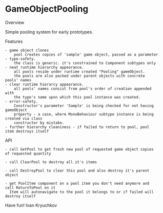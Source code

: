 # GameObjectPooling

Overview
  
  Simple pooling system for early prototypes.
  
Features
    
    - game object clones
        pool creates copies of 'sample' game object, passed as a parameter
    - type-safety. 
        the class is generic. it's constrained to Component subtypes only
    - neat runtime hierarchy appearance. 
        all pools reside under runtime created "Pooling" gameObject. 
        the pools are also packed under parent objects with concrete pools' names
    - clear runtime hierarcy appearance. 
        all pools' names consist from pool's order of creation appended with 
        the type's name upon which this pool instance was created.
    - error-safety. 
        Constructor's parameter 'Sample' is being checked for not having gameObject
        property - a case, where MonoBehaviour subtype instance is being created via class 
        constructor by mistake.
    - further hierarchy cleaniness - if failed to return to pool, pool item destroys itself

API

    - call GetPool to get fresh new pool of requested game object copies of requested quantity
    
    - call ClearPool to destroy all it's items
    
    - call DestroyPool to clear this pool and also destroy it's parent object
    
    - get PoolItem component on a pool item you don't need anymore and call ReturnToPool on it
      Item will autonavigate to the pool it belongs to or if failed will destroy itself

Have fun! Ivan Kryuchkov
